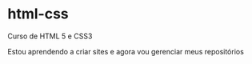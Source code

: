 # html-css
 Curso de HTML 5 e CSS3

Estou aprendendo a criar sites e agora vou gerenciar meus repositórios

